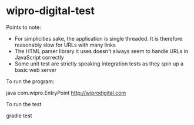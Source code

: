 # wipro-digital-test

Points to note:

* For simplicities sake, the application is single threaded. It is therefore reasonably slow for URLs with many links
* The HTML parser library it uses doesn't always seem to handle URLs in JavaScript correctly
* Some unit test are strictly speaking integration tests as they spin up a basic web server

To run the program:

java com.wipro.EntryPoint http://wiprodigital.com

To run the test

gradle test
